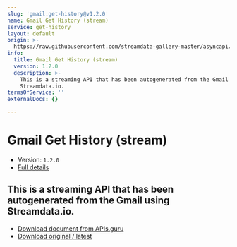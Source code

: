 ```yaml
---
slug: 'gmail:get-history@v1.2.0'
name: Gmail Get History (stream)
service: get-history
layout: default
origin: >-
  https://raw.githubusercontent.com/streamdata-gallery-master/asyncapi/master/_listings/gmail/gmail-get-history-stream-async.md
info:
  title: Gmail Get History (stream)
  version: 1.2.0
  description: >-
    This is a streaming API that has been autogenerated from the Gmail using
    Streamdata.io.
termsOfService: ''
externalDocs: {}

---
```

# Gmail Get History (stream)

* Version: `1.2.0`
* [Full details](../html/gmail:get-history@v1.2.0.html)



## This is a streaming API that has been autogenerated from the Gmail using Streamdata.io.



* [Download document from APIs.guru](https://raw.githubusercontent.com/APIs-guru/asyncapi-directory/master/docs/APIs/gmail%3Aget-history%40v1.2.0.yaml)
* [Download original / latest](https://raw.githubusercontent.com/streamdata-gallery-master/asyncapi/master/_listings/gmail/gmail-get-history-stream-async.md)

<script type="application/ld+json">
{
  "@context": "http://schema.org/",
  "@type": "WebAPI",
  "description": "This is a streaming API that has been autogenerated from the Gmail using Streamdata.io.",
  "documentation": "",

  "name": "Gmail Get History (stream)"
}
</script>
